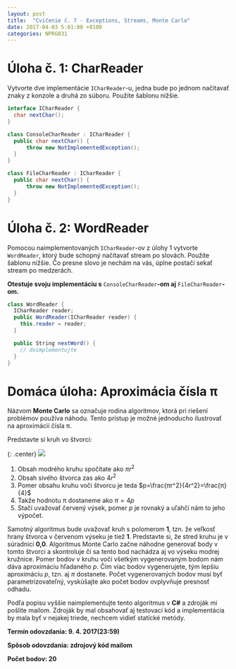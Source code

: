 ```yaml
---
layout: post
title:  "Cvičenie č. 7 - Exceptions, Streams, Monte Carlo"
date: 2017-04-03 5:01:00 +0100
categories: NPRG031
---
```


# Úloha č. 1: CharReader

Vytvorte dve implementácie `ICharReader`-u, jedna bude po jednom načítavať
znaky z konzole a druhá zo súboru. Použite šablonu nižšie.

```c#
interface ICharReader {
  char nextChar();
}

class ConsoleCharReader : ICharReader {
  public char nextChar() {
      throw new NotImplementedException();
  }
}

class FileCharReader : ICharReader {
  public char nextChar() {
      throw new NotImplementedException();
  }
}
```

# Úloha č. 2: WordReader

Pomocou naimplementovaných `ICharReader`-ov z úlohy 1 vytvorte `WordReader`,
ktorý bude schopný načítavať stream po slovách. Použite šablonu nižšie.
Čo presne slovo je nechám na vás, úplne postačí sekať stream po medzerách.

**Otestuje svoju implementáciu s** `ConsoleCharReader`**-om aj** `FileCharReader`**-om.**

```c#
class WordReader {
  ICharReader reader;
  public WordReader(ICharReader reader) {
    this.reader = reader;
  }

  public String nextWord() {
    // doimplementujte
  }
}
```

# Domáca úloha: Aproximácia čísla π

Názvom **Monte Carlo** sa označuje rodina algoritmov, ktorá pri riešení problémov používa náhodu.
Tento prístup je možné jednoducho ilustrovať na aproximácii čísla π.

Predstavte si kruh vo štvorci:

{: .center}
![]({{site.baseurl}}/assets/img/pi_circle.png)

1. Obsah modrého kruhu spočítate ako $πr^2$
1. Obsah sivého štvorca zas ako $4r^2$
1. Pomer obsahu kruhu voči štvorcu je teda $p=\frac{πr^2}{4r^2}=\frac{π}{4}$
1. Takže hodnotu π dostaneme ako $π=4p$
1. Stačí uvažovať červený výsek, pomer $p$ je rovnaký a uľahčí nám to jeho výpočet.

Samotný algoritmus bude uvažovať kruh s polomerom **1**, tzn. že veľkosť hrany štvorca v červenom výseku je tiež **1**.
Predstavte si, že stred kruhu je v súradnici **0,0**. Algoritmus Monte Carlo začne náhodne generovať body v tomto štvorci
a skontroluje či sa tento bod nachádza aj vo výseku modrej kružnice. Pomer bodov v kruhu voči všetkým vygenerovaným bodom nám dáva aproximáciu hľadaného $p$.
Čím viac bodov vygenerujete, tým lepšiu aproximáciu $p$, tzn. aj $π$ dostanete. Počet vygenerovaných bodov musí byť parametrizovateľný, vyskúšajte ako počet bodov ovplyvňuje presnosť odhadu.

Podľa popisu vyššie naimplementujte tento algoritmus v **C#** a zdroják mi pošlite mailom.
Zdroják by mal obsahovať aj testovací kód a implementácia by mala byť v nejakej triede, nechcem vidieť statické metódy.

**Termín odovzdania: 9. 4. 2017(23:59)**

**Spôsob odovzdania: zdrojový kód mailom**

**Počet bodov: 20**
